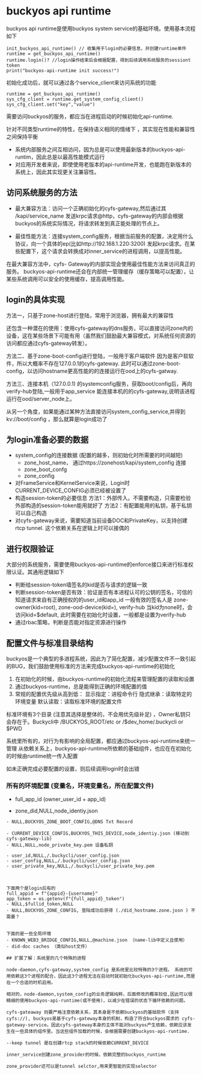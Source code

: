 # buckyos api runtime

buckyos api runtime是使用buckyos system service的基础环境。使用基本流程如下
```
init_buckyos_api_runtime() // 收集用于login的必要信息，并创建runtime单件
runtime = get_buckyos_api_runtime()
runtime.login()? //login操作结束后会根据配置，得到后续调用系统服务的sessiont token
print("buckyos-api-runtime init success!")
```
初始化成功后，就可以通过各个service_client来访问系统的功能
```
runtime = get_buckyos_api_runtime()
sys_cfg_client = runtime.get_system_config_client()
sys_cfg_client.set("key","value")
```

需要访问buckyos的服务，都应当在进程启动的时候初始化api-runtime.

针对不同类型runtime的特性，在保持语义相同的情绪下 ，其实现在性能和兼容性之间保持平衡
- 系统内部服务之间互相访问，因为总是可以使用最新版本的buckyos-api-runtim，因此总是以最高性能模式运行
- 对应用开发者来说，即使使用老版本的api-runtime开发，也能跑在新版本的系统上，因此其实现更关注兼容性。

## 访问系统服务的方法

- 最大兼容方法：访问一个正确初始化的cyfs-gateway,然后通过其 /kapi/service_name 发送krpc请求@http，cyfs-gateway的内部会根据buckyos的系统实际情况，将请求转发到真正能处理的节点上。

- 最佳性能方法：连接system_config服务，根据当前服务的配置，决定用什么协议，向一个具体的ep(比如http://192.168.1.220:3200) 发起krpc请求。在某些配置下，这个请求会转换成对inner_service的进程调用，以提高性能。

在最大兼容方法中，cyfs- Gateway的内部实现会使用最佳性能方法来访问真正的服务。
buckyos-api-runtime还会在内部统一管理缓存（缓存策略可以配置），让某些系统调用可以安全的使用缓存，提高调用性能。

## login的具体实现

方法一，只基于zone-host进行登陆，常用于浏览器，拥有最大的兼容性

还包含一种潜在的使用：使用cyfs-gateway的dns服务，可以直接访问zone内的设备，这在某些场景下可能有用（虽然我们鼓励最大兼容模式，对系统任何资源的访问都应通过cyfs-gateway转发）。

方法二、基于zone-boot-config进行登陆，一般用于客户端软件
因为是客户软软件，所以大概率不存在127.0.0.1的cyfs-gateway. 此时可以通过zone-boot-config，以访问hostname更高性能的的连接运行在ood上的cyfs-gatway.

方法三、连接本机（127.0.0.1) 的systemconfig服务，获取boot/config后，再向verify-hub登陆,一般用于app_service
能连接本机的的cyfs-gateway,说明该进程运行在ood/server_node上。


从另一个角度，如果能通过某种方法直接访问system_config_service,并得到kv://boot/config ，那么就算是login成功了

## 为login准备必要的数据
- system_config的连接数据 (配置的越多，则初始化时所需要的时间越短)
    - zone_host_name， 通过https://zonehost/kapi/system_config 连接
    - zone_boot_confg  
    - zone_config
- 对FrameService和KernelService来说，Login时CURRENT_DEVICE_CONFIG必须已经被设置了
- 构造session-token的必要信息
    方法1：外部传入。不需要构造，只需要检验外部构造的session-token能用就好了
    方法2：有配置能用的私钥，基于私钥可以自己构造
- 对cyfs-gateway来说，需要知道当前设备DOC和PrivateKey，以支持创建rtcp tunnel. 这个依赖关系在逻辑上时可以接偶的

## 进行权限验证
大部分的系统服务，需要使用buckyos-api-runtime的enforce接口来进行标准权限认证。其通用逻辑如下
- 判断给session-token墙签名的kid是否与请求的逻辑一致
- 判断session-token是否有效：验证是否有本进程认可的公钥的签名，可信的知道请求来自有正确授权的的user_id和app_id
    一般有效的签名人是 zone-owner(kid=root), zone-ood-device(kid=), verify-hub
    当kid为none时，会访问kid=$default, 此时需要在初始化时设置，一般都是设置为verify-hub
- 通过rbac策略，判断是否能对指定资源进行操作

## 配置文件与标准目录结构

buckyos是一个典型的多进程系统，因此为了简化配置，减少配置文件不一致引起的BUG，我们鼓励使用标准的方法来完成buckyos-api-runtime的初始化
1. 在初始化的时候，由buckyos-runtime的初始化流程来管理配置的读取和设置
2. 通过buckyos-runtime，总是能得到正确的环境配置的值
3. 常规的配置优先级从高到低：
    显示指定：进程命令行
    隐式继承：读取特定的环境变量
    默认读取：读取标准环境的配置文件

标准环境有3个目录 (注意其选择是整体的，不会用优先级补足) ，Owner私钥只会存在于。Buckycli中
/BUCKYOS_ROOT/etc or /$dev_home/.buckycli or $PWD 

系统里所有的，对行为有影响的全局配置，都应通过buckyos-api-runtime来统一管理
从依赖关系上，buckyos-api-runtime所依赖的基础组件，也应在在初始化的时候由runtime统一传入配置

如未正确完成必要配置的设置，则后续调用login时会出错

### 所有的环境配置 (变量名，环境变量名，所在配置文件)

- full_app_id (owner_user_id + app_id)

- zone_did,NULL,node_identiy.json
````- NULL,BUCKY_ZONE_OWNER,node_identiy.json (did+公钥),  (move to zone_config)
- NULL,BUCKYOS_ZONE_BOOT_CONFIG,@DNS Txt Record

- CURRENT_DEVICE_CONFIG,BUCKYOS_THIS_DEVICE,node_identiy.json (移动到cyfs-gateway-lib)
- NULL,NULL,node_private_key.pem 设备私钥

- user_id,NULL,/.buckycli/user_config.json
- user_config,NULL,/.buckycli/user_config.json
- user_private_key,NULL,/.buckycli/user_private_key.pem



下面两个是login后有的
full_appid = f"{appid}-{username}"
app_token = os.getenv(f"{full_appid}_token")
- NULL,$fullid_token,NULL
- NULL,BUCKYOS_ZONE_CONFIG, 登陆成功后获得 (./did_hostname.zone.josn ) 不需要？


下面的是一些全局环境
- KNOWN_WEB3_BRIDGE_CONFIG,NULL,@machine.json （name-lib中定义且使用）
- did-doc caches （类似host文件）

## 扩展了解：系统里的几个特殊的进程

node-daemon,cyfs-gateway,system_config 是系统里比较特殊的3个进程。 系统的可用依赖这3个进程的配合，因此这3个进程无法在启动时就初始化buckyos-api-runtime,而是在一个合适的时机启用。

相对的，node-daemon,system_config的业务逻辑纯粹，后面修改的概率较低,因此可以很精细的使用buckyos-api-runtime(或不使用)，以减少在错误的状态下循环依赖的问题。

cyfs-gateaway 则要严格注意依赖关系，其本身是不依赖buckyos的基础软件（支持cyfs://), buckyos是基于cyfs-gateway本身的机制，构造了符合buckyos需求的 cyfs-gateway-service。因此cyfs-gateway本身的主体不能对buckyos产生依赖，依赖应该发生在一些具体的组件里。当这些组件加载的时候，会根据需要创建buckyos-api-runtime.

--keep tunnel 是在创建rtcp stack的时候依赖CURRENT_DEVICE

inner_service创建zone_provider的时候，依赖完整的buckyos_runtime

zone_provider还可以是tunnel selctor,用来更智能的实现selector


